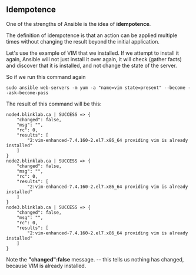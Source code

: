 ## Idempotence

One of the strengths of Ansible is the idea of **idempotence**.  

The definition of idempotence is that an action can be applied multiple times without changing the result beyond the initial application.  

Let's use the example of VIM that we installed. If we attempt to install it again, Ansible will not just install it over again, it will check (gather facts) and discover that it is installed, and not change the state of the server.

So if we run this command again
```
sudo ansible web-servers -m yum -a "name=vim state=present" --become --ask-become-pass
```
The result of this command will be this:
```
node4.blinklab.ca | SUCCESS => {
    "changed": false,
    "msg": "",
    "rc": 0,
    "results": [
        "2:vim-enhanced-7.4.160-2.el7.x86_64 providing vim is already installed"
    ]
}
node2.blinklab.ca | SUCCESS => {
    "changed": false,
    "msg": "",
    "rc": 0,
    "results": [
        "2:vim-enhanced-7.4.160-2.el7.x86_64 providing vim is already installed"
    ]
}
node3.blinklab.ca | SUCCESS => {
    "changed": false,
    "msg": "",
    "rc": 0,
    "results": [
        "2:vim-enhanced-7.4.160-2.el7.x86_64 providing vim is already installed"
    ]
}
```
Note the **"changed":false** message.  -- this tells us nothing has changed, because VIM is already installed.